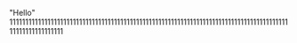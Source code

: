 "Hello" 
111111111111111111111111111111111111111111111111111111111111111111111111111111111111111111111111111111111